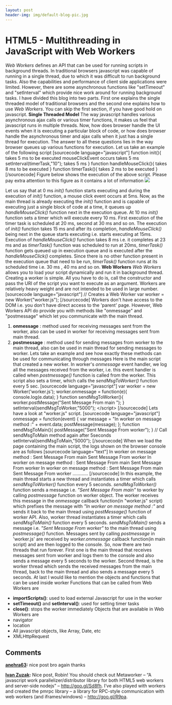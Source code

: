 ```yaml
---
layout: post
header-img: img/default-blog-pic.jpg
---
```


# HTML5 - Multithreading in JavaScript with Web Workers

_Web Workers_ defines an API that can be used for running scripts in background threads. In traditional browsers javascript was capable of running in a single thread, due to which it was difficult to run background tasks. Also the capabilities and performance of client side applications were limited. However, there are some asynchronous functions like "setTimeout" and "setInterval" which provide nice work around for running background tasks.  I have divided this blog into two parts. First one explains the single threaded model of traditional browsers and the second one explains how to use _Web Workers_. You can skip the first section, if you have good hold on javascript. **Single Threaded Model** The way javascript handles various asynchronous ajax calls or various timer functions, it makes us feel that javascript runs in multiple threads. Now, how does browser handle the UI events when it is executing a particular block of code, or how does browser handle the asynchronous timer and ajax calls when it just has a single thread for execution. The answer to all these questions lies in the way browser queues up various functions for execution. Let us take an example of the following script [sourcecode language="javascript"] function init(){ takes 5 ms to be executed mouseClickEvent occurs takes 5 ms setInterval(timerTask,"10"); takes 5 ms } function handleMouseClick(){ takes 8 ms to be executed } function timerTask(){ takes 2 ms to be executed } [/sourcecode] Figure below shows the execution of the above script. Please pay extra attention to this figure as it contains a lot of information ![](/wp-content/uploads/2010/10/web-workers1.png)   
  
  
  
  
  
  
  
  
  
  
  
  
  
  
  
  
  
  
  
Let us say that at 0 ms _init()_ function starts executing and during the execution of _init()_ function, a mouse click event occurs at 5ms. Now, as the main thread is already executing the _init()_ function and is capable of executing just a single block of code at a time, it queues up _handleMouseClick()_ function next in the execution queue. At 10 ms _init()_ function sets a timer which will execute every 10 ms. First execution of the timer task is scheduled at 20 ms, second at 30 ms and so on. The execution of _init()_ function takes 15 ms and after its completion, _handleMouseClick()_ being next in the queue starts executing i.e. starts executing at 15ms. Execution of _handleMouseClick()_ function takes 8 ms i.e. it completes at 23 ms and as _timerTask()_ function was scheduled to run at 20ms, _timerTask()_ function gets queued up in execution queue and is executed after the _handleMouseClick()_ completes. Since there is no other function present in the execution queue that need to be run, _timerTask()_ function runs at its scheduled time i.e. 30 ms , 40 ms and so on. **Web Workers** _Web Workers_ allows you to load your script dynamically and run it in background thread. Creating a worker is simple. All you have to do is, call the constructor and pass the URI of the script you want to execute as an argument. Workers are relatively heavy weight and are not intended to be used in large number. [sourcecode language="javascript"] // Creates a Web Worker var worker = new Worker("worker.js"); [/sourcecode] Workers don't have access to the DOM i.e. you don't have direct access to the 'parent' page. However, Web Workers API do provide you with methods like "onmessage" and "postmessage" which let you communicate with the main thread. 

  1. **onmessage** : method used for receiving messages sent from the worker, also can be used in worker for receiving messages sent from main thread.
  2. **postmessage** : method used for sending messages from worker to the main thread, also can be used in main thread for sending messages to worker.
Lets take an example and see how exactly these methods can be used for communicating through messages Here is the main script that created a new worker. In worker's _onmessage_ event handler, we log all the messages received from the worker, i.e. this event handler is called when _postmessage()_ function is called from the worker. This script also sets a timer, which calls the _sendMsgToWorker()_ function every 5 sec. [sourcecode language="javascript"] var worker = new Worker('worker.js'); worker.onmessage = function(e){ console.log(e.data); } function sendMsgToWorker(){ worker.postMessage("Sent Message From main "); } setInterval(sendMsgToWorker,"5000"); &lt;/script&gt; [/sourcecode] Lets have a look at "worker.js" script. [sourcecode language="javascript"] onmessage = function(event) { var message = "In worker on message method :" \+ event.data; postMessage(message); }; function sendMsgToMain(){ postMessage("Sent Message From worker"); } // Call sendMsgToMain method again after 5seconds setInterval(sendMsgToMain,"5000"); [/sourcecode] When we load the page containing the main script, the logs shown on the browser console are as follows [sourcecode language="text"] In worker on message method : Sent Message From main Sent Message From worker In worker on message method : Sent Message From main Sent Message From worker In worker on message method : Sent Message From main Sent Message From worker ............ [/sourcecode] In this example, the main thread starts a new thread and instantiates a timer which calls _sendMsgToWorker()_ function every 5 seconds. _sendMsgToWorker()_ function sends a message i.e. _"Sent Message From main"_ to worker by calling _postmessage_ function on worker object. The worker receives this message in the _onmessage_ callback function(in "worker.js" script) which prefixes the message with _"In worker on message method :"_ and sends it back to the main thread using _postMessage()_ function of worker API. Also, worker thread instantiates a timer which calls _sendMsgToMain()_ function every 5 seconds. _sendMsgToMain()_ sends a message i.e. _"Sent Message From worker"_ to the main thread using _postmessage()_ function. Messages sent by calling _postmessage_ in 'worker.js' are received by _worker.onmessage_ callback function(in main script) and are then logged to the console. So, now there are two threads that run forever. First one is the main thread that receives messages sent from worker and logs them to the console and also sends a message every 5 seconds to the worker. Second thread, is the worker thread which sends the received messages from the main thread, back to the main thread and also sends a message every 5 seconds. At last I would like to mention the objects and functions that can be used inside worker Functions that can be called from Web Workers are 

  * **importScripts()**: used to load external Javascript for use in the worker
  * **setTimeout()** and **setInterval()**: used for setting timer tasks
  * **close()**: stops the worker immediately
Objects that are available in Web Workers are 
  * navigator
  * location
  * All javascript objects, like Array, Date, etc
  * XMLHttpRequest

## Comments

**[anehra63](#3205 "2010-11-11 16:35:43"):** nice post bro again thanks

**[Ivan Zuzak](#3126 "2010-11-03 13:06:28"):** Nice post, Robin! You should check out Metaworker – “A javascript work parallelizer/distributor library for both HTML5 web workers and server-side nodejs” – http://goo.gl/Sd8fh. I’ve also played with workers and created the pmrpc library – a library for RPC-style communication with web workers (and iframes/windows) – http://goo.gl/R9pa.

